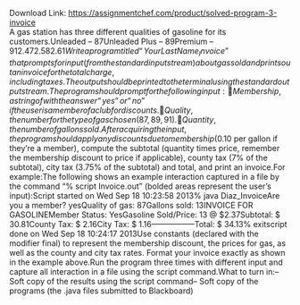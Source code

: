Download Link: https://assignmentchef.com/product/solved-program-3-invoice
<br>
A gas station has three different qualities of gasoline for its customers.Unleaded – 87Unleaded Plus – 89Premium – 91$2.47$2.58$2.61Write a program titled “YourLastName_Invoice” that prompts for input (from the standard input stream) about gas sold and prints out an invoice for the total charge, including taxes. The output should be printed to the terminal using the standard output stream.The program should prompt for the following input: Membership, a string of with the answer “yes” or “no” if the user is a member of a club for discounts. Quality, the number for the type of gas chosen (87, 89, 91). Quantity, the number of gallons sold.After acquiring the input, the program should apply any discounts due to membership ($0.10 per gallon if they’re a member), compute the subtotal (quantity times price, remember the membership discount to price if applicable), county tax (7% of the subtotal), city tax (3.75% of the subtotal) and total, and print an invoice.For example:The following shows an example interaction captured in a file by the command “% script Invoice.out” (bolded areas represent the user’s input):Script started on Wed Sep 18 10:23:58 2013% java Diaz_InvoiceAre you a member? yesQuality of gas: 87Gallons sold: 13INVOICE FOR GASOLINEMember Status: YesGasoline Sold/Price: 13 @ $2.37Subtotal: $ 30.81County Tax: $ 2.16City Tax: $ 1.16—————–Total: $ 34.13% exitscript done on Wed Sep 18 10:24:17 2013Use constants (declared with the modifier final) to represent the membership discount, the prices for gas, as well as the county and city tax rates. Format your invoice exactly as shown in the example above.Run the program three times with different input and capture all interaction in a file using the script command.What to turn in:– Soft copy of the results using the script command– Soft copy of the programs (the .java files submitted to Blackboard)